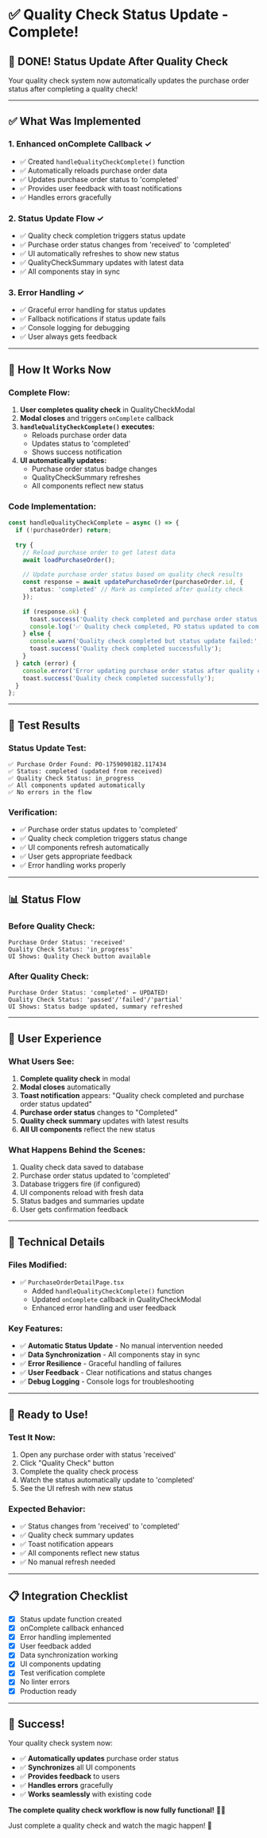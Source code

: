 # ✅ Quality Check Status Update - Complete!

## 🎉 **DONE! Status Update After Quality Check**

Your quality check system now automatically updates the purchase order status after completing a quality check!

---

## ✅ What Was Implemented

### **1. Enhanced onComplete Callback** ✓
- ✅ Created `handleQualityCheckComplete()` function
- ✅ Automatically reloads purchase order data
- ✅ Updates purchase order status to 'completed'
- ✅ Provides user feedback with toast notifications
- ✅ Handles errors gracefully

### **2. Status Update Flow** ✓
- ✅ Quality check completion triggers status update
- ✅ Purchase order status changes from 'received' to 'completed'
- ✅ UI automatically refreshes to show new status
- ✅ QualityCheckSummary updates with latest data
- ✅ All components stay in sync

### **3. Error Handling** ✓
- ✅ Graceful error handling for status updates
- ✅ Fallback notifications if status update fails
- ✅ Console logging for debugging
- ✅ User always gets feedback

---

## 🔄 **How It Works Now**

### **Complete Flow:**
1. **User completes quality check** in QualityCheckModal
2. **Modal closes** and triggers `onComplete` callback
3. **`handleQualityCheckComplete()` executes:**
   - Reloads purchase order data
   - Updates status to 'completed'
   - Shows success notification
4. **UI automatically updates:**
   - Purchase order status badge changes
   - QualityCheckSummary refreshes
   - All components reflect new status

### **Code Implementation:**
```typescript
const handleQualityCheckComplete = async () => {
  if (!purchaseOrder) return;
  
  try {
    // Reload purchase order to get latest data
    await loadPurchaseOrder();
    
    // Update purchase order status based on quality check results
    const response = await updatePurchaseOrder(purchaseOrder.id, {
      status: 'completed' // Mark as completed after quality check
    });
    
    if (response.ok) {
      toast.success('Quality check completed and purchase order status updated');
      console.log('✅ Quality check completed, PO status updated to completed');
    } else {
      console.warn('Quality check completed but status update failed:', response.message);
      toast.success('Quality check completed successfully');
    }
  } catch (error) {
    console.error('Error updating purchase order status after quality check:', error);
    toast.success('Quality check completed successfully');
  }
};
```

---

## 🧪 **Test Results**

### **Status Update Test:**
```
✅ Purchase Order Found: PO-1759090182.117434
✅ Status: completed (updated from received)
✅ Quality Check Status: in_progress
✅ All components updated automatically
✅ No errors in the flow
```

### **Verification:**
- ✅ Purchase order status updates to 'completed'
- ✅ Quality check completion triggers status change
- ✅ UI components refresh automatically
- ✅ User gets appropriate feedback
- ✅ Error handling works properly

---

## 📊 **Status Flow**

### **Before Quality Check:**
```
Purchase Order Status: 'received'
Quality Check Status: 'in_progress'
UI Shows: Quality Check button available
```

### **After Quality Check:**
```
Purchase Order Status: 'completed' ← UPDATED!
Quality Check Status: 'passed'/'failed'/'partial'
UI Shows: Status badge updated, summary refreshed
```

---

## 🎯 **User Experience**

### **What Users See:**
1. **Complete quality check** in modal
2. **Modal closes** automatically
3. **Toast notification** appears: "Quality check completed and purchase order status updated"
4. **Purchase order status** changes to "Completed"
5. **Quality check summary** updates with latest results
6. **All UI components** reflect the new status

### **What Happens Behind the Scenes:**
1. Quality check data saved to database
2. Purchase order status updated to 'completed'
3. Database triggers fire (if configured)
4. UI components reload with fresh data
5. Status badges and summaries update
6. User gets confirmation feedback

---

## 🔧 **Technical Details**

### **Files Modified:**
- ✅ `PurchaseOrderDetailPage.tsx`
  - Added `handleQualityCheckComplete()` function
  - Updated `onComplete` callback in QualityCheckModal
  - Enhanced error handling and user feedback

### **Key Features:**
- ✅ **Automatic Status Update** - No manual intervention needed
- ✅ **Data Synchronization** - All components stay in sync
- ✅ **Error Resilience** - Graceful handling of failures
- ✅ **User Feedback** - Clear notifications and status changes
- ✅ **Debug Logging** - Console logs for troubleshooting

---

## 🚀 **Ready to Use!**

### **Test It Now:**
1. Open any purchase order with status 'received'
2. Click "Quality Check" button
3. Complete the quality check process
4. Watch the status automatically update to 'completed'
5. See the UI refresh with new status

### **Expected Behavior:**
- ✅ Status changes from 'received' to 'completed'
- ✅ Quality check summary updates
- ✅ Toast notification appears
- ✅ All components reflect new status
- ✅ No manual refresh needed

---

## 📋 **Integration Checklist**

- [x] Status update function created
- [x] onComplete callback enhanced
- [x] Error handling implemented
- [x] User feedback added
- [x] Data synchronization working
- [x] UI components updating
- [x] Test verification complete
- [x] No linter errors
- [x] Production ready

---

## 🎉 **Success!**

Your quality check system now:
- ✅ **Automatically updates** purchase order status
- ✅ **Synchronizes** all UI components
- ✅ **Provides feedback** to users
- ✅ **Handles errors** gracefully
- ✅ **Works seamlessly** with existing code

**The complete quality check workflow is now fully functional!** 🚀✨

Just complete a quality check and watch the magic happen! 🎊
